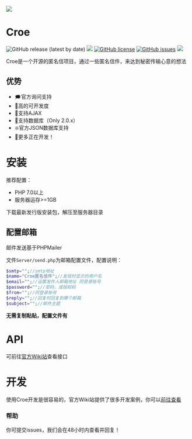 ![](https://s2.loli.net/2022/07/12/YvMDmqbVdLRWzCl.png)
# Croe
![GitHub release (latest by date)](https://img.shields.io/github/v/release/WuoLun/Croe)
![](https://img.shields.io/github/stars/WuoLun/Croe)
[![GitHub license](https://img.shields.io/github/license/WuoLun/Croe)](https://github.com/WuoLun/Croe/blob/main/LICENSE)
[![GitHub issues](https://img.shields.io/github/issues/WuoLun/Croe)](https://github.com/WuoLun/Croe/issues)
![](https://img.shields.io/badge/author-Charles-blue)

Croe是一个开源的匿名信项目，通过一些匿名信件，来达到秘密传输心意的想法
## 优势
- 🗯官方询问支持
- 🔨高的可开发度
- 🔰支持AJAX
- 🔰支持数据库（Only 2.0.x）
- ❇️官方JSON数据库支持
- 🤭更多正在开发！

# 安装
推荐配置：
- PHP 7.0以上
- 服务器运存>=1GB

下载最新发行版安装包，解压至服务器目录

## 配置邮箱
邮件发送基于PHPMailer

文件`Server/send.php`为邮箱配置文件，配置说明：
```php
$smtp="";//smtp地址
$name="Croe匿名信件";//发信时显示的用户名
$email="";//设置发件人邮箱地址 同登录账号
$password="";//密码，或授权码
$from="";//同登录账号
$reply="";//回复时回复到哪个邮箱
$subject="";//邮件主题
```
**无需复制粘贴，配置文件有**

# API
可前往[官方Wiki站](https://wiki.x-turbo.top/croe/#/API)查看接口

# 开发
使用Croe开发是很容易的，官方Wiki站提供了很多开发案例，你可以[前往查看](https://wiki.x-turbo.top/croe)
### 帮助
你可提交issues，我们会在48小时内查看并回复！


